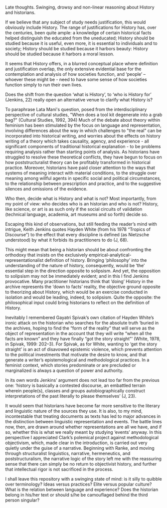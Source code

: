 Late thoughts. Swinging, drowsy and non-linear reasoning about History and historians.

If we believe that any subject of study needs justification, this would obviously include History. The range of justifications for History has, over the centuries, been quite ample: a knowledge of certain historical facts helped distinguish the educated from the uneducated; History should be studied because it is useful, even more, it is essential to individuals and to society; History should be studied because it harbors beauty: History should be studied because it harbors a moral lesson.

It seems that History offers, in a blurred conceptual place where definition and justification overlap, the only extensive evidential base for the contemplation and analysis of how societies function, and ‘people’ – whoever these might be - need to have some sense of how societies function simply to run their own lives.

Does the shift from the question ‘what is History’, to ‘who is History for’ (Jenkins, 22) really open an alternative venue to clarify what History is?

To paraphrase Lata Mani's question, posed from the interdisciplinary perspective of cultural studies, "When does a tool kit degenerate into a grab bag?" (Cultural Studies, 1992, 394) Much of the debate about theory within feminism has been stimulated by the focus on language and representation, involving differences about the way in which challenges to "the real" can be incorporated into historical writing, and worries about the effects on history writing of a theory which takes causality, agency, and experience - all significant components of traditional historical explanation - to be problems requiring analysis rather than starting points of analysis. As historians have struggled to resolve these theoretical conflicts, they have begun to focus on how poststructuralist theory can be profitably transformed in historical practice. Moreover, historians have paid closer attention to the ways that systems of meaning interact with material conditions, to the struggle over meaning among willful agents in specific social and political circumstances, to the relationship between prescription and practice, and to the suggestive silences and omissions of the evidence.

Who then, decide what is History and what is not? Most importantly, from my point of view: who decides who is an historian and who is not? History, like science, or art is as such only if the social circuits of validation (technical language, academia, art museums and so forth) decide so. 

Escaping this kind of observations, but still feeding the reader’s mind with intrigue, Keith Jenkins quotes Hayden White (from his 1978 “Tropics of Discourse”) to the effect that every discipline is defined (as Nietzsche understood) by what it forbids its practitioners to do (J, 68).

This might mean that being a historian should be about confronting the orthodoxy that insists on the exclusively empirical-analytical-representationalist definition of history. Bringing ‘philosophy’ into the understanding of the nature of history, consequently, would be ‘the’ essential step in the direction opposite to solipsism. And yet, the opposition to solipsism may not be immediately evident; and in this I find Jenkins provocative. Many practitioner historians think that ‘doing’ History in the archive represents the ‘down to facts’ reality, the objective ground opposite to theorizing about History, which would be an exercise conducted in isolation and would be leading, indeed, to solipsism. Quite the opposite: the philosophical input could bring historians to reflect on the definition of History.

Inevitably I remembered Gayatri Spivak’s own citation of Hayden White’s ironic attack on the historian who searches for the absolute truth ‘buried in the archives, hoping to find the “form of the reality” that will serve as the object of representation in the account that they will write “when all the facts are known” and they have finally “got the story straight”’ (White, 1978, in Spivak, 1999: 202–3). For Spivak, as for White, wanting to ‘get the story straight’ is an act of disavowed epistemic violence, which prevents attention to the political investments that motivate the desire to know, and that generate a writer’s epistemological and methodological practices. In a feminist context, which stories predominate or are precluded or marginalized is always a question of power and authority.

In its own words Jenkins’ argument does not lead too far from the previous one: ‘history is basically a contested discourse, an embattled terrain wherein people(s), classes and groups autobiographically construct interpretations of the past literally to please themselves’ (J, 23). 

It would seem that historians have become far more sensitive to the literary and linguistic nature of the sources they use. It is also, to my mind, incontestable that treating documents as texts has led to major advances in the distinction between linguistic representation and events. The battle lines now, then, are drawn around whether representations are all we have, and if so, whether this is what we really meant by studying ‘events’ anyway. In this perspective I appreciated Clark’s polemical project against methodological objectivism, which, made clear in the introduction, is carried out very quietly under the guise of a narrative. Beginning with Ranke, and moving through structuralist linguistics, narrative, hermeneutics, and poststructuralism, the narrative logic of the story left me with the reassuring sense that there can simply be no return to objectivist history, and further that intellectual rigor is not sacrificed in the process.

I shall leave this repository with a swinging state of mind: is it silly to quibble over terminology? Ideas versus practices? Elite versus popular culture? What is the relation between language and experience?  Does the historian belong in his/her text or should s/he be camouflaged behind the third person singular?

